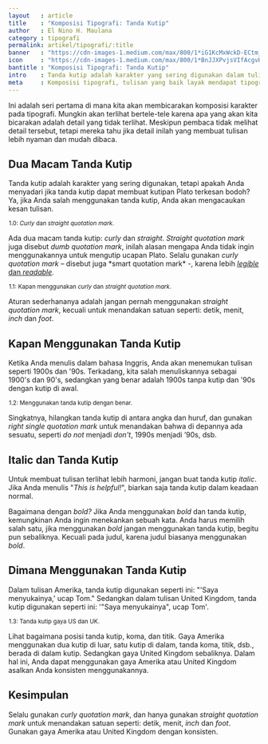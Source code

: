 ```yaml
---
layout   : article
title    : "Komposisi Tipografi: Tanda Kutip"
author   : El Nino H. Maulana
category : tipografi
permalink: artikel/tipografi/:title
banner   : "https://cdn-images-1.medium.com/max/800/1*iG1KcMxWckD-ECtm_MaLlg.png"
icon     : "https://cdn-images-1.medium.com/max/800/1*BnJJXPvjsVIfAcgvH2I-PQ.png"
bantitle : "Komposisi Tipografi: Tanda Kutip"
intro    : Tanda kutip adalah karakter yang sering digunakan dalam tulisan. Jika Anda salah menggunakannya, Anda akan mengacaukan kesan tulisan.
meta     : Komposisi tipografi, tulisan yang baik layak mendapat tipografi yang baik. Dalam artikel ini, kita akan membicarakan bagaimana dan kapan menggunakan tanda kutip.
---
```


Ini adalah seri pertama di mana kita akan membicarakan komposisi karakter pada tipografi. Mungkin akan terlihat bertele-tele karena apa yang akan kita bicarakan adalah detail yang tidak terlihat. Meskipun pembaca tidak melihat detail tersebut, tetapi mereka tahu jika detail inilah yang membuat tulisan lebih nyaman dan mudah dibaca.

## Dua Macam Tanda Kutip

Tanda kutip adalah karakter yang sering digunakan, tetapi apakah Anda menyadari jika tanda kutip dapat membuat kutipan Plato terkesan bodoh? Ya, jika Anda salah menggunakan tanda kutip, Anda akan mengacaukan kesan tulisan.

<img src="data:image/png;base64,R0lGODlhAQABAAD/ACwAAAAAAQABAAACADs=" data-src="https://cdn-images-1.medium.com/max/720/1*Kt4MQkshJDjv0gkRfYJhUQ.png" alt="Curly dan straight quotation mark." title="Curly dan straight quotation mark."><small class="site-article__caption">1.0: <em>Curly</em> dan <em>straight quotation mark</em>.</small>

<p>Ada dua macam tanda kutip: <em>curly</em> dan <em>straight</em>. <em>Straight quotation mark</em> juga disebut <em>dumb quotation mark</em>, inilah alasan mengapa Anda tidak ingin menggunakannya untuk mengutip ucapan Plato. Selalu gunakan <em>curly quotation mark</em> &ndash; disebut juga *smart quotation mark* -, karena lebih <a href="http://ransel.org/artikel/tipografi/prinsip-tipografi-legibility-readability" title="Legibility dan Readability." target="_blank"><em>legible</em> dan <em>readable</em></a>.</p>

<img src="data:image/png;base64,R0lGODlhAQABAAD/ACwAAAAAAQABAAACADs=" data-src="https://cdn-images-1.medium.com/max/720/1*nWkDSPmLHTLuBHnWNj2VFA.png" alt="Kapan menggunakan curly dan straight quotation mark." title="Kapan menggunakan curly dan straight quotation mark."><small class="site-article__caption">1.1: Kapan menggunakan <em>curly</em> dan <em>straight quotation mark</em>.</small>

Aturan sederhananya adalah jangan pernah menggunakan *straight quotation mark*, kecuali untuk menandakan satuan seperti: detik, menit, *inch* dan *foot*.

## Kapan Menggunakan Tanda Kutip

Ketika Anda menulis dalam bahasa Inggris, Anda akan menemukan tulisan seperti 1900s dan '90s. Terkadang, kita salah menuliskannya sebagai 1900's dan 90's, sedangkan yang benar adalah 1900s tanpa kutip dan '90s dengan kutip di awal.

<img src="data:image/png;base64,R0lGODlhAQABAAD/ACwAAAAAAQABAAACADs=" data-src="https://cdn-images-1.medium.com/max/720/1*VZTAwz8-VxZEmVcQVpcPCQ.png" alt="Menggunakan tanda kutip dengan benar." title="Menggunakan tanda kutip dengan benar."><small class="site-article__caption">1.2: Menggunakan tanda kutip dengan benar.</small>

<p>Singkatnya, hilangkan tanda kutip di antara angka dan huruf, dan gunakan <em>right single quotation mark</em> untuk menandakan bahwa di depannya ada sesuatu, seperti <em>do not</em> menjadi <em>don't</em>, 1990s menjadi &rsquo;90s, dsb.</p>

## Italic dan Tanda Kutip

Untuk membuat tulisan terlihat lebih harmoni, jangan buat tanda kutip *italic*. Jika Anda menulis "*This is helpful!*", biarkan saja tanda kutip dalam keadaan normal. 

Bagaimana dengan *bold?* Jika Anda menggunakan *bold* dan tanda kutip, kemungkinan Anda ingin menekankan sebuah kata. Anda harus memilih salah satu, jika menggunakan *bold* jangan menggunakan tanda kutip, begitu pun sebaliknya. Kecuali pada judul, karena judul biasanya menggunakan *bold*.

## Dimana Menggunakan Tanda Kutip

Dalam tulisan Amerika, tanda kutip digunakan seperti ini: "'Saya menyukainya,' ucap Tom." Sedangkan dalam tulisan United Kingdom, tanda kutip digunakan seperti ini: '"Saya menyukainya", ucap Tom'.

<img src="data:image/png;base64,R0lGODlhAQABAAD/ACwAAAAAAQABAAACADs=" data-src="https://cdn-images-1.medium.com/max/720/1*9IEHUnOcBkR5giHONe7yjg.png" alt="Tanda kutip gaya US dan UK." title="Tanda kutip gaya US dan UK."><small class="site-article__caption">1.3: Tanda kutip gaya US dan UK.</small>

Lihat bagaimana posisi tanda kutip, koma, dan titik. Gaya Amerika menggunakan dua kutip di luar, satu kutip di dalam, tanda koma, titik, dsb., berada di dalam kutip. Sedangkan gaya United Kingdom sebaliknya. Dalam hal ini, Anda dapat menggunakan gaya Amerika atau United Kingdom asalkan Anda konsisten menggunakannya.

## Kesimpulan

Selalu gunakan *curly quotation mark*, dan hanya gunakan *straight quotation mark* untuk menandakan satuan seperti: detik, menit, *inch* dan *foot*. Gunakan gaya Amerika atau United Kingdom dengan konsisten.

